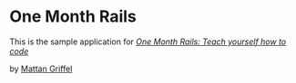 # One Month Rails

This is the sample application for
[*One Month Rails: Teach yourself how to code*](http://onemonthrails.com)

by [Mattan Griffel](http://mattangriffel.com)